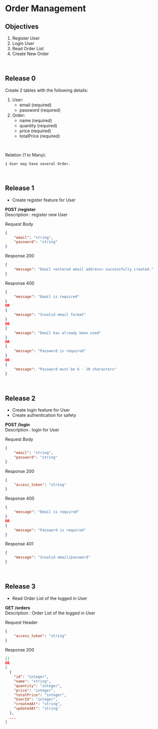 # Order Management

## Objectives

1. Register User
2. Login User
3. Read Order List
4. Create New Order

&nbsp;

## Release 0

Create 2 tables with the following details:

1. User:
   - email (required)
   - password (required)
2. Order:
   - name (required)
   - quantity (required)
   - price (required)
   - totalPrice (required)

&nbsp;

Relation (1 to Many):

```
1 User may have several Order.
```

&nbsp;

## Release 1

- Create register feature for User

**POST /register**  
Description : register new User

Request Body

```json
{
	"email": "string",
	"password": "string"
}
```

Response 200

```json
{
	"message": "Email <entered email address> successfully created."
}
```

Response 400

```json
{
	"message": "Email is required"
}
OR
{
    "message": "Invalid email format"
}
OR
{
    "message": "Email has already been used"
}
OR
{
    "message": "Password is required"
}
OR
{
    "message": "Password must be 6 - 18 characters"
}
```

&nbsp;

## Release 2

- Create login feature for User
- Create authentication for safety

**POST /login**  
Description : login for User

Request Body

```json
{
	"email": "string",
	"password": "string"
}
```

Response 200

```json
{
	"access_token": "string"
}
```

Response 400

```json
{
    "message": "Email is required"
}
OR
{
    "message": "Password is required"
}
```

Response 401

```json
{
	"message": "Invalid email/password"
}
```

&nbsp;

## Release 3

- Read Order List of the logged in User

**GET /orders**  
Description : Order List of the logged in User

Request Header

```json
{
	"access_token": "string"
}
```

Response 200

```json
[]
OR
[
  {
    "id": "integer",
    "name": "string",
    "quantity": "integer",
    "price": "integer",
    "totalPrice": "integer",
    "UserId": "integer",
    "createdAt": "string",
    "updatedAt": "string"
  },
  ...
]
```
